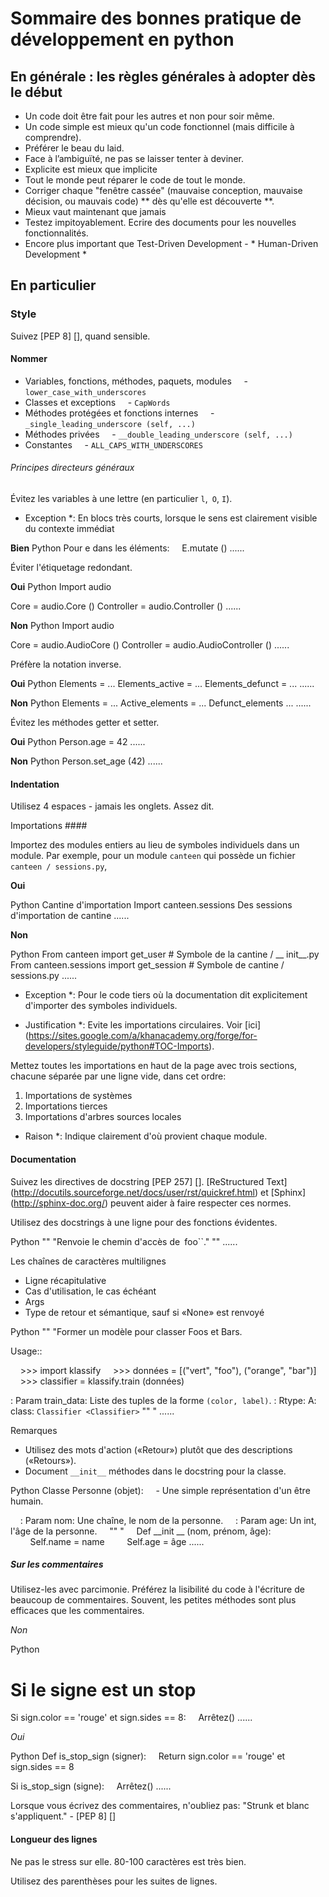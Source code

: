 
# Sommaire des bonnes pratique de développement en python

## En générale : les règles générales à adopter dès le début 

- Un code doit être fait pour les autres et non pour soir même.
- Un code simple est mieux qu'un code fonctionnel (mais difficile à comprendre).
- Préférer le beau du laid.
- Face à l’ambiguïté, ne pas se laisser tenter à deviner.
- Explicite est mieux que implicite
- Tout le monde peut réparer le code de tout le monde. 
- Corriger chaque "fenêtre cassée" (mauvaise conception, mauvaise décision, ou mauvais code) ** dès qu'elle est découverte **.
- Mieux vaut maintenant que jamais
- Testez impitoyablement. Ecrire des documents pour les nouvelles fonctionnalités.
- Encore plus important que Test-Driven Development - * Human-Driven Development *

## En particulier

### Style

Suivez [PEP 8] [], quand sensible.

#### Nommer

- Variables, fonctions, méthodes, paquets, modules
    - `lower_case_with_underscores`
- Classes et exceptions
    - `CapWords`
- Méthodes protégées et fonctions internes
    - `_single_leading_underscore (self, ...)`
- Méthodes privées
    - `__double_leading_underscore (self, ...)`
- Constantes
    - `ALL_CAPS_WITH_UNDERSCORES`

###### Principes directeurs généraux

Évitez les variables à une lettre (en particulier `l`,` O`, `I`).

* Exception *: En blocs très courts, lorsque le sens est clairement visible du contexte immédiat

**Bien**
Python
Pour e dans les éléments:
    E.mutate ()
......

Éviter l'étiquetage redondant.

**Oui**
Python
Import audio

Core = audio.Core ()
Controller = audio.Controller ()
......

**Non**
Python
Import audio

Core = audio.AudioCore ()
Controller = audio.AudioController ()
......

Préfère la notation inverse.

**Oui**
Python
Elements = ...
Elements_active = ...
Elements_defunct = ...
......

**Non**
Python
Elements = ...
Active_elements = ...
Defunct_elements ...
......

Évitez les méthodes getter et setter.

**Oui**
Python
Person.age = 42
......

**Non**
Python
Person.set_age (42)
......

#### Indentation

Utilisez 4 espaces - jamais les onglets. Assez dit.

Importations ####

Importez des modules entiers au lieu de symboles individuels dans un module. Par exemple, pour un module `canteen` qui possède un fichier` canteen / sessions.py`,

**Oui**

Python
Cantine d'importation
Import canteen.sessions
Des sessions d'importation de cantine
......

**Non**

Python
From canteen import get_user # Symbole de la cantine / __ init__.py
From canteen.sessions import get_session # Symbole de cantine / sessions.py
......

* Exception *: Pour le code tiers où la documentation dit explicitement d'importer des symboles individuels.

* Justification *: Evite les importations circulaires. Voir [ici] (https://sites.google.com/a/khanacademy.org/forge/for-developers/styleguide/python#TOC-Imports).

Mettez toutes les importations en haut de la page avec trois sections, chacune séparée par une ligne vide, dans cet ordre:

1. Importations de systèmes
2. Importations tierces
3. Importations d'arbres sources locales

* Raison *: Indique clairement d'où provient chaque module.

#### Documentation

Suivez les directives de docstring [PEP 257] []. [ReStructured Text] (http://docutils.sourceforge.net/docs/user/rst/quickref.html) et [Sphinx] (http://sphinx-doc.org/) peuvent aider à faire respecter ces normes.

Utilisez des docstrings à une ligne pour des fonctions évidentes.

Python
"" "Renvoie le chemin d'accès de` `foo``." ""
......

Les chaînes de caractères multilignes

- Ligne récapitulative
- Cas d'utilisation, le cas échéant
- Args
- Type de retour et sémantique, sauf si «None» est renvoyé

Python
"" "Former un modèle pour classer Foos et Bars.

Usage::

    >>> import klassify
    >>> données = [("vert", "foo"), ("orange", "bar")]
    >>> classifier = klassify.train (données)

: Param train_data: Liste des tuples de la forme `` (color, label) ``.
: Rtype: A: class: `Classifier <Classifier>`
"" "
......

Remarques

- Utilisez des mots d'action («Retour») plutôt que des descriptions («Retours»).
- Document `__init__` méthodes dans le docstring pour la classe.

Python
Classe Personne (objet):
    - Une simple représentation d'un être humain.

    : Param nom: Une chaîne, le nom de la personne.
    : Param age: Un int, l'âge de la personne.
    "" "
    Def __init __ (nom, prénom, âge):
        Self.name = name
        Self.age = âge
......

##### Sur les commentaires

Utilisez-les avec parcimonie. Préférez la lisibilité du code à l'écriture de beaucoup de commentaires. Souvent, les petites méthodes sont plus efficaces que les commentaires.

*Non*

Python
# Si le signe est un stop
Si sign.color == 'rouge' et sign.sides == 8:
    Arrêtez()
......

*Oui*

Python
Def is_stop_sign (signer):
    Return sign.color == 'rouge' et sign.sides == 8

Si is_stop_sign (signe):
    Arrêtez()
......

Lorsque vous écrivez des commentaires, n'oubliez pas: "Strunk et blanc s'appliquent." - [PEP 8] []

#### Longueur des lignes

Ne pas le stress sur elle. 80-100 caractères est très bien.

Utilisez des parenthèses pour les suites de lignes.
